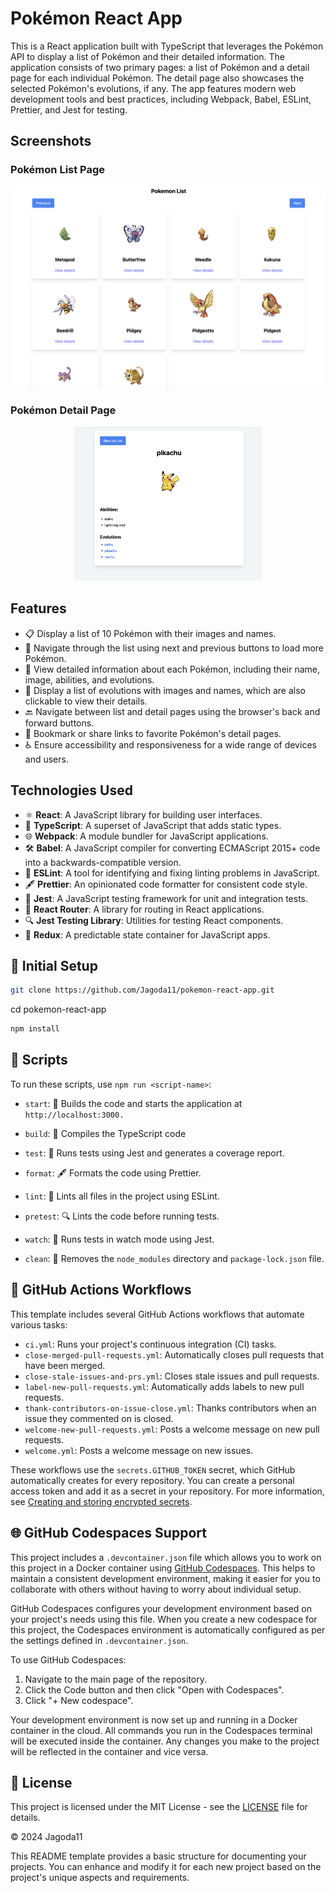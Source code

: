 # Pokémon React App

This is a React application built with TypeScript that leverages the Pokémon API to display a list of Pokémon and their detailed information.
The application consists of two primary pages:
a list of Pokémon
and a detail page for each individual Pokémon. The detail page also showcases the selected Pokémon's evolutions, if any.
The app features modern web development tools and best practices, including Webpack, Babel, ESLint, Prettier, and Jest for testing.

## Screenshots

### Pokémon List Page

![Pokémon List Page](./assets/pokemons-list.png)

### Pokémon Detail Page

<div style="text-align: center;">
  <img src="./assets/pikachu.png" alt="Pokémon Detail Page" width="300">
</div>

## Features

- 📋 Display a list of 10 Pokémon with their images and names.
- 🔄 Navigate through the list using next and previous buttons to load more Pokémon.
- 📄 View detailed information about each Pokémon, including their name, image, abilities, and evolutions.
- 🧬 Display a list of evolutions with images and names, which are also clickable to view their details.
- 🔙 Navigate between list and detail pages using the browser's back and forward buttons.
- 🔗 Bookmark or share links to favorite Pokémon's detail pages.
- ♿ Ensure accessibility and responsiveness for a wide range of devices and users.

## Technologies Used

- ⚛️ **React**: A JavaScript library for building user interfaces.
- 📜 **TypeScript**: A superset of JavaScript that adds static types.
- 🌐 **Webpack**: A module bundler for JavaScript applications.
- 🛠️ **Babel**: A JavaScript compiler for converting ECMAScript 2015+ code into a backwards-compatible version.
- 📏 **ESLint**: A tool for identifying and fixing linting problems in JavaScript.
- 🖋️ **Prettier**: An opinionated code formatter for consistent code style.
- 🧪 **Jest**: A JavaScript testing framework for unit and integration tests.
- 🔄 **React Router**: A library for routing in React applications.
- 🔍 **Jest Testing Library**: Utilities for testing React components.
- 🌳 **Redux**: A predictable state container for JavaScript apps.

## 🚀 Initial Setup

```bash
git clone https://github.com/Jagoda11/pokemon-react-app.git
```

cd pokemon-react-app

```bash
npm install
```

## 📜 Scripts

To run these scripts, use `npm run <script-name>`:

- `start`: 🚀 Builds the code and starts the application at `http://localhost:3000.`
- `build`: 🔨 Compiles the TypeScript code
- `test`: 🧪 Runs tests using Jest and generates a coverage report.
- `format`: 🖋️ Formats the code using Prettier.
- `lint`: 🧹 Lints all files in the project using ESLint.

- `pretest`: 🔍 Lints the code before running tests.
- `watch`: 👀 Runs tests in watch mode using Jest.
- `clean`: 🧽 Removes the `node_modules` directory and `package-lock.json` file.

## 🤖 GitHub Actions Workflows

This template includes several GitHub Actions workflows that automate various tasks:

- `ci.yml`: Runs your project's continuous integration (CI) tasks.
- `close-merged-pull-requests.yml`: Automatically closes pull requests that have been merged.
- `close-stale-issues-and-prs.yml`: Closes stale issues and pull requests.
- `label-new-pull-requests.yml`: Automatically adds labels to new pull requests.
- `thank-contributors-on-issue-close.yml`: Thanks contributors when an issue they commented on is closed.
- `welcome-new-pull-requests.yml`: Posts a welcome message on new pull requests.
- `welcome.yml`: Posts a welcome message on new issues.

These workflows use the `secrets.GITHUB_TOKEN` secret, which GitHub automatically creates for every repository. You can create a personal access token and add it as a secret in your repository. For more information, see [Creating and storing encrypted secrets](https://docs.github.com/en/actions/reference/encrypted-secrets).

## 🌐 GitHub Codespaces Support

This project includes a `.devcontainer.json` file which allows you to work on this project in a Docker container using [GitHub Codespaces](https://github.com/features/codespaces). This helps to maintain a consistent development environment, making it easier for you to collaborate with others without having to worry about individual setup.

GitHub Codespaces configures your development environment based on your project's needs using this file. When you create a new codespace for this project, the Codespaces environment is automatically configured as per the settings defined in `.devcontainer.json`.

To use GitHub Codespaces:

1. Navigate to the main page of the repository.
2. Click the Code button and then click "Open with Codespaces".
3. Click "+ New codespace".

Your development environment is now set up and running in a Docker container in the cloud. All commands you run in the Codespaces terminal will be executed inside the container. Any changes you make to the project will be reflected in the container and vice versa.

## 📝 License

This project is licensed under the MIT License - see the [LICENSE](LICENSE.md) file for details.

© 2024 Jagoda11

This README template provides a basic structure for documenting your projects. You can enhance and modify it for each new project based on the project's unique aspects and requirements.

